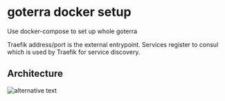 # goterra docker setup

Use docker-compose to set up whole goterra

Traefik address/port is the external entrypoint. Services register to consul which is used by Traefik for service discovery.

## Architecture

![alternative text](http://www.plantuml.com/plantuml/proxy?src=https://raw.github.com/osallou/goterra-docker/master/architecture.txt)



